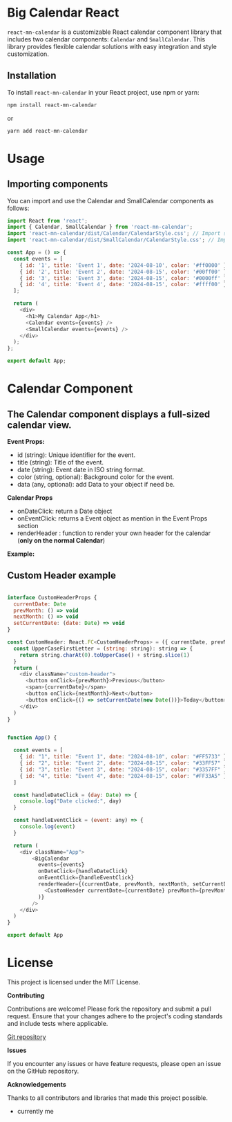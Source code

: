 # Big Calendar React

`react-mn-calendar` is a customizable React calendar component library that includes two calendar components: `Calendar` and `SmallCalendar`. This library provides flexible calendar solutions with easy integration and style customization.

## Installation

To install `react-mn-calendar` in your React project, use npm or yarn:

```bash
npm install react-mn-calendar
```

or

```bash
yarn add react-mn-calendar
```

# Usage

## Importing components

You can import and use the Calendar and SmallCalendar components as follows:

```js
import React from 'react';
import { Calendar, SmallCalendar } from 'react-mn-calendar';
import 'react-mn-calendar/dist/Calendar/CalendarStyle.css'; // Import styles for Calendar
import 'react-mn-calendar/dist/SmallCalendar/CalendarStyle.css'; // Import styles for SmallCalendar

const App = () => {
  const events = [
    { id: '1', title: 'Event 1', date: '2024-08-10', color: '#ff0000' },
    { id: '2', title: 'Event 2', date: '2024-08-15', color: '#00ff00' },
    { id: '3', title: 'Event 3', date: '2024-08-15', color: '#0000ff' },
    { id: '4', title: 'Event 4', date: '2024-08-15', color: '#ffff00' }
  ];

  return (
    <div>
      <h1>My Calendar App</h1>
      <Calendar events={events} />
      <SmallCalendar events={events} />
    </div>
  );
};

export default App;

```

# Calendar Component

## The Calendar component displays a full-sized calendar view.

**Event Props:**
  - id (string): Unique identifier for the event.
  - title (string): Title of the event.
  - date (string): Event date in ISO string format.
  - color (string, optional): Background color for the event.
  - data (any, optional): add Data to your object if need be.


**Calendar Props**
 - onDateClick: return a Date object
 - onEventClick: returns a Event object as mention in the Event Props section
 - renderHeader : function to render your own header for the calendar (**only on the normal Calendar**)


**Example:**
## Custom Header example
```js

interface CustomHeaderProps {
  currentDate: Date
  prevMonth: () => void
  nextMonth: () => void
  setCurrentDate: (date: Date) => void
}

const CustomHeader: React.FC<CustomHeaderProps> = ({ currentDate, prevMonth, nextMonth, setCurrentDate }) => {
  const UpperCaseFirstLetter = (string: string): string => {
    return string.charAt(0).toUpperCase() + string.slice(1)
  }
  return (
    <div className="custom-header">
      <button onClick={prevMonth}>Previous</button>
      <span>{currentDate}</span>
      <button onClick={nextMonth}>Next</button>
      <button onClick={() => setCurrentDate(new Date())}>Today</button>
    </div>
  )
}


function App() {

  const events = [
    { id: "1", title: "Event 1", date: "2024-08-10", color: "#FF5733" }, // Example: red-orange
    { id: "2", title: "Event 2", date: "2024-08-15", color: "#33FF57" }, // Example: green
    { id: "3", title: "Event 3", date: "2024-08-15", color: "#3357FF" }, // Example: blue
    { id: "4", title: "Event 4", date: "2024-08-15", color: "#FF33A5" }, // Example: pink
  ]

  const handleDateClick = (day: Date) => {
    console.log("Date clicked:", day)
  }

  const handleEventClick = (event: any) => {
    console.log(event)
  }

  return (
    <div className="App">
        <BigCalendar
          events={events}
          onDateClick={handleDateClick}
          onEventClick={handleEventClick}
          renderHeader={(currentDate, prevMonth, nextMonth, setCurrentDate) => (
            <CustomHeader currentDate={currentDate} prevMonth={prevMonth} nextMonth={nextMonth} setCurrentDate={setCurrentDate} />
          )}
        />
    </div>
  )
}

export default App
```


# License

This project is licensed under the MIT License.

**Contributing**

Contributions are welcome! Please fork the repository and submit a pull request. Ensure that your changes adhere to the project's coding standards and include tests where applicable.

[Git repository](https://github.com/tuuguuwastaken/react-mn-calendar)

**Issues**

If you encounter any issues or have feature requests, please open an issue on the GitHub repository.

**Acknowledgements**

Thanks to all contributors and libraries that made this project possible.

- currently me